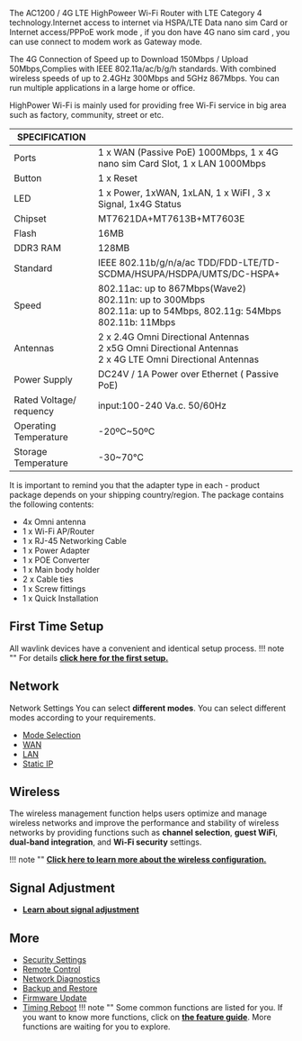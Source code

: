 The AC1200 / 4G LTE HighPoweer Wi-Fi Router  with LTE Category 4 technology.Internet access to internet via HSPA/LTE Data nano sim Card or Internet access/PPPoE work mode , if you don have 4G nano sim card , you can use connect to modem work as Gateway mode. 

The 4G Connection of Speed  up to Download 150Mbps  /  Upload 50Mbps,Complies with IEEE 802.11a/ac/b/g/h standards.  With combined wireless speeds of up to 2.4GHz 300Mbps and 5GHz 867Mbps. You can run multiple applications in a large home or office. 

HighPower Wi-Fi is mainly used for providing free Wi-Fi service in big area such as factory, community, street or etc.

 
 
| SPECIFICATION |											   | 
| ------------ | -------------------------------------------- |  
| Ports         | 1 x WAN (Passive PoE) 1000Mbps, 1 x 4G nano sim Card Slot, 1 x LAN 1000Mbps  | 
| Button	    | 1 x Reset     | 
| LED	        | 1 x Power, 1xWAN, 1xLAN, 1 x WiFI , 3 x Signal, 1x4G Status	| 
| Chipset		| MT7621DA+MT7613B+MT7603E			   |
| Flash			| 16MB |
| DDR3 RAM		| 128MB |
| Standard		| IEEE 802.11b/g/n/a/ac TDD/FDD-LTE/TD-SCDMA/HSUPA/HSDPA/UMTS/DC-HSPA+ |
| Speed | 802.11ac: up to 867Mbps(Wave2)<br>802.11n: up to 300Mbps<br>802.11a: up to 54Mbps, 802.11g: 54Mbps<br>802.11b: 11Mbps |
| Antennas | 2 x 2.4G  Omni Directional Antennas<br>2 x5G Omni Directional Antennas<br>2 x 4G LTE Omni Directional Antennas  |
| Power Supply | DC24V / 1A  Power over Ethernet ( Passive PoE) |
| Rated Voltage/ requency  | input:100-240 Va.c. 50/60Hz |
| Operating Temperature 	| -20ºC~50ºC |
| Storage Temperature | -30~70℃ |


It is important to remind you that the adapter type in each - product package depends on your shipping country/region.
The package contains the following contents:

- 4x Omni antenna
- 1 x Wi-Fi AP/Router
- 1 x RJ-45 Networking Cable
- 1 x Power Adapter
- 1 x POE Converter
- 1 x Main body holder
- 2 x Cable ties
- 1 x Screw fittings
- 1 x Quick Installation
 
 
 
## First Time Setup
All wavlink devices have a convenient and identical setup process. 
!!! note ""
	For details __[click here for the first setup.](/FAQ/outdoor_ap_first_time_setup/)__



## Network
Network Settings You can select __different  modes__. You can select different  modes according to your requirements.

- [Mode Selection](/FAQ/outdoor_ap_first_time_setup/#modeselection_ap/)
- [WAN](/feature_guide/repeaterap_wan/)
- [LAN](/feature_guide/repeaterap_lan/)
- [Static IP](/feature_guide/repeaterap_staticip/)


## Wireless
The wireless management function helps users optimize and manage wireless networks and improve the performance and stability of wireless networks by providing functions such as __channel selection__, __guest WiFi__, __dual-band integration__, and __Wi-Fi security__ settings.

!!! note ""
	__[Click here to learn more about the wireless configuration.](/feature_guide/repeaterap_wireless/)__

## Signal Adjustment
- __[Learn about signal adjustment](/feature_guide/signal_adjustment/)__
	

## More
- [Security Settings](/feature_guide/repeaterap_security/)
- [Remote Control](/feature_guide/repeaterap_remotecontrol/)
- [Network Diagnostics](/feature_guide/repeaterap_networkdiagnostics/)
- [Backup and Restore](/feature_guide/repeaterap_backup/)
- [Firmware Update](/feature_guide/repeaterap_firmware/)
- [Timing Reboot](/feature_guide/repeaterap_timing/)
!!! note ""
	Some common functions are listed for you. If you want to know more functions, click on __[the feature guide](/feature_guide/)__. More functions are waiting for you to explore.

 
 
 
 
 